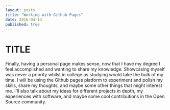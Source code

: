 ```yaml
---
layout: posts
title: "Working with Github Pages"
date: 2016-04-13
published: true
---
```



# TITLE

Finally, having a personal page makes sense,
 now that I have my degree I feel accomplished and wanting to
 share my knowledge.
 Showcasing myself was never a priority whilst in college as
 studying would take the bulk of my time.
 I will be using the Github pages platform to experiment and
 polish my skills, share my thoughts, and maybe some other things
 that might interest me.
 I'll also talk about my ideas for different projects in depth,
 my experiences with software,
 and maybe some cool contributions in the Open Source community.
